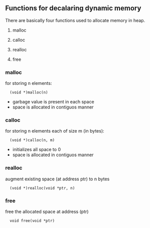 Functions for decalaring dynamic memory
---

There are basically four functions used to allocate
memory in heap.

1. malloc

2. calloc

3. realloc

4. free

### malloc

for storing n elements:

```
  (void *)malloc(n)
```

- garbage value is present in each space
- space is allocated in contiguos manner

### calloc

for storing n elements each of size m (in bytes):

```
  (void *)calloc(n, m)
```

- initializes all space to 0
- space is allocated in contiguos manner

### realloc

augment existing space (at address ptr) to n bytes

```
  (void *)realloc(void *ptr, n)
```

### free

free the allocated space at address (ptr)

```
  void free(void *ptr)
```
